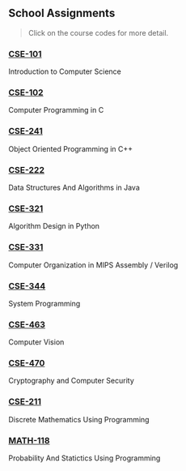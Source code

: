 ## School Assignments
> Click on the course codes for more detail.

### [CSE-101](https://sglbl.github.io/CSE-101)
Introduction to Computer Science

### [CSE-102](https://sglbl.github.io/CSE-102)
Computer Programming in C

### [CSE-241](https://sglbl.github.io/CSE-241)
Object Oriented Programming in C++

### [CSE-222](https://sglbl.github.io/CSE-222)
Data Structures And Algorithms in Java

### [CSE-321](https://sglbl.github.io/CSE-321)
Algorithm Design in Python

### [CSE-331](https://sglbl.github.io/CSE-331)
Computer Organization in MIPS Assembly / Verilog

<!-- ### [CSE-312](https://sglbl.github.io/CSE-312)
Operating Systems -->

### [CSE-344](https://sglbl.github.io/CSE-344)
System Programming

### [CSE-463](https://sglbl.github.io/CSE-463)
Computer Vision

### [CSE-470](https://sglbl.github.io/CSE-470)
Cryptography and Computer Security

### [CSE-211](https://sglbl.github.io/CSE-211)
Discrete Mathematics Using Programming

### [MATH-118](https://sglbl.github.io/Math-118)
Probability And Statictics Using Programming
